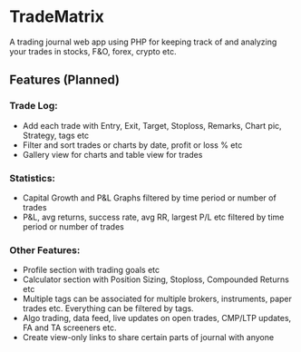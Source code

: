 # TradeMatrix

A trading journal web app using PHP for keeping track of and analyzing your trades in stocks, F&O, forex, crypto etc.

## Features (Planned)

### Trade Log:
- Add each trade with Entry, Exit, Target, Stoploss, Remarks, Chart pic, Strategy, tags etc
- Filter and sort trades or charts by date, profit or loss % etc
- Gallery view for charts and table view for trades

### Statistics:
- Capital Growth and P&L Graphs filtered by time period or number of trades
- P&L, avg returns, success rate, avg RR, largest P/L etc filtered by time period or number of trades

### Other Features:
- Profile section with trading goals etc
- Calculator section with Position Sizing, Stoploss, Compounded Returns etc
- Multiple tags can be associated for multiple brokers, instruments, paper trades etc. Everything can be filtered by tags.
- Algo trading, data feed, live updates on open trades, CMP/LTP updates, FA and TA screeners etc.
- Create view-only links to share certain parts of journal with anyone

